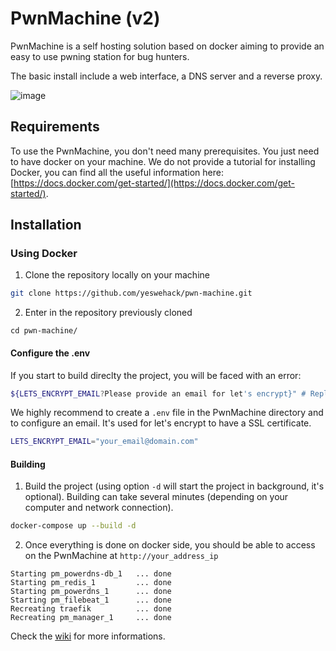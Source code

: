 # PwnMachine (v2)

PwnMachine is a self hosting solution based on docker aiming to provide an easy to use pwning station for bug hunters.

The basic install include a web interface, a DNS server and a reverse proxy.

![image](https://user-images.githubusercontent.com/16657045/121333905-80f77b00-c919-11eb-81e1-ae7be5241b4c.png)

## Requirements
To use the PwnMachine, you don't need many prerequisites. You just need to have docker on your machine. We do not provide a tutorial for installing Docker, you can find all the useful information here: [https://docs.docker.com/get-started/](https://docs.docker.com/get-started/).

## Installation

### Using Docker

1. Clone the repository locally on your machine

```bash
git clone https://github.com/yeswehack/pwn-machine.git
```

2. Enter in the repository previously cloned

```
cd pwn-machine/
```

#### Configure the .env

If you start to build direclty the project, you will be faced with an error:

```bash
${LETS_ENCRYPT_EMAIL?Please provide an email for let's encrypt}" # Replace with your email address or create a .env file
```

We highly recommend to create a `.env` file in the PwnMachine directory and to configure an email. It's used for let's encrypt to have a SSL certificate.

```bash
LETS_ENCRYPT_EMAIL="your_email@domain.com"
```

#### Building

1. Build the project (using option `-d` will start the project in background, it's optional). Building can take several minutes (depending on your computer and network connection).

```bash
docker-compose up --build -d
```

2. Once everything is done on docker side, you should be able to access on the PwnMachine at `http://your_address_ip` 

```
Starting pm_powerdns-db_1   ... done
Starting pm_redis_1         ... done
Starting pm_powerdns_1      ... done
Starting pm_filebeat_1      ... done
Recreating traefik          ... done
Recreating pm_manager_1     ... done
```

Check the [wiki](https://github.com/yeswehack/pwn-machine/wiki) for more informations.
